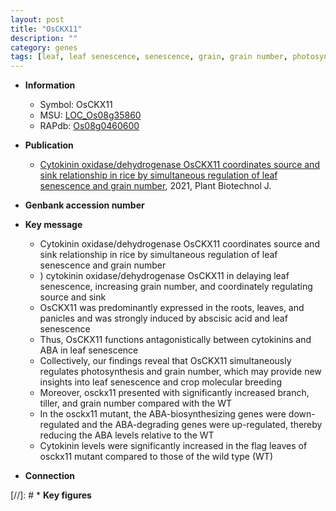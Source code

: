```yaml
---
layout: post
title: "OsCKX11"
description: ""
category: genes
tags: [leaf, leaf senescence, senescence, grain, grain number, photosynthesis,  ABA , cytokinin, breeding, abscisic acid, ABA]
---
```


* **Information**  
    + Symbol: OsCKX11  
    + MSU: [LOC_Os08g35860](http://rice.plantbiology.msu.edu/cgi-bin/ORF_infopage.cgi?orf=LOC_Os08g35860)  
    + RAPdb: [Os08g0460600](http://rapdb.dna.affrc.go.jp/viewer/gbrowse_details/irgsp1?name=Os08g0460600)  

* **Publication**  
    + [Cytokinin oxidase/dehydrogenase OsCKX11 coordinates source and sink relationship in rice by simultaneous regulation of leaf senescence and grain number](http://www.ncbi.nlm.nih.gov/pubmed?term=Cytokinin+oxidase/dehydrogenase+OsCKX11+coordinates+source+and+sink+relationship+in+rice+by+simultaneous+regulation+of+leaf+senescence+and+grain+number%5BTitle%5D), 2021, Plant Biotechnol J.

* **Genbank accession number**  

* **Key message**  
    + Cytokinin oxidase/dehydrogenase OsCKX11 coordinates source and sink relationship in rice by simultaneous regulation of leaf senescence and grain number
    + ) cytokinin oxidase/dehydrogenase OsCKX11 in delaying leaf senescence, increasing grain number, and coordinately regulating source and sink
    + OsCKX11 was predominantly expressed in the roots, leaves, and panicles and was strongly induced by abscisic acid and leaf senescence
    + Thus, OsCKX11 functions antagonistically between cytokinins and ABA in leaf senescence
    + Collectively, our findings reveal that OsCKX11 simultaneously regulates photosynthesis and grain number, which may provide new insights into leaf senescence and crop molecular breeding
    + Moreover, osckx11 presented with significantly increased branch, tiller, and grain number compared with the WT
    + In the osckx11 mutant, the ABA-biosynthesizing genes were down-regulated and the ABA-degrading genes were up-regulated, thereby reducing the ABA levels relative to the WT
    + Cytokinin levels were significantly increased in the flag leaves of osckx11 mutant compared to those of the wild type (WT)

* **Connection**  

[//]: # * **Key figures**  


